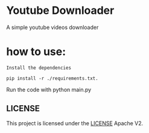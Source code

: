 # Youtube Downloader
A simple youtube videos downloader

# how to use:
```
Install the dependencies 

pip install -r ./requirements.txt.
```

Run the code with python main.py

## LICENSE
This project is licensed under the [LICENSE](LICENSE) Apache V2.
